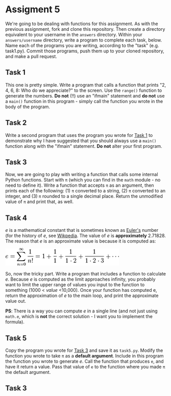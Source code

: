 # Assigment 5

We're going to be dealing with functions for this assignment.  As with the previous assignment, fork and clone this repository. Then create a directory equivalent to your username in the `answers` directory.  Within your `answers/username` directory, write a program to complete each task, below. Name each of the programs you are writing, according to the "task" (e.g. task1.py). Commit those programs, push them up to your cloned repository, and make a pull request.


## Task 1

This one is pretty simple. Write a program that calls a function that prints "2, 4, 6, 8: Who do we appreciate?" to the screen.  Use the `range()` function to generate the numbers.  **Do not** (!!) use an "ifmain" statement and **do not** use a `main()` function in this program - simply call the function you wrote in the body of the program.

## Task 2

Write a second program that uses the program you wrote for [Task 1](task-1) to demonstrate why I have suggested that you should always use a `main()` function along with the "ifmain" statement.  **Do not** alter your first program.

## Task 3

Now, we are going to play with writing a function that calls some internal Python functions.  Start with `π` (which you can find in the `math` module - no need to define it).  Write a function that accepts `π` as an argument, then prints each of the following: (1) `π` converted to a string, (2) `π` converted to an integer, and (3) `π` rounded to a single decimal place.  Return the unmodified value of `π` and print that, as well.

## Task 4

*e* is a mathematical constant that is sometimes known as [Euler's](https://en.wikipedia.org/wiki/Leonhard_Euler) number (for the history of *e*, see [Wikpedia](https://en.wikipedia.org/wiki/E_(mathematical_constant)).  The value of *e* is **approximately** 2.71828. The reason that *e* is an approximate value is because it is computed as:

![e formula](images/e.png)

So, now the tricky part.  Write a program that includes a function to calculate *e*.  Because *e* is computed as the limit approaches infinity, you probably want to limit the upper range of values you input to the function to something (1000 < *value* <10,000).  Once your function has computed e, return the approximation of *e* to the main loop, and print the approximate value out.

**PS**: There is a way you can compute *e* in a single line (and not just using `math.e`, which is **not** the correct solution - I want you to implement the formula).


## Task 5

Copy the program you wrote for [Task 3](task-3) and save it as `task5.py`.  Modify the function you wrote to take `π` as a **default argument**.  Include in this program the function you wrote to generate *e*.  Call the function that produces `e`, and have it return a value.  Pass that value of `e` to the function where you made `π` the default argument.



## Task 3
